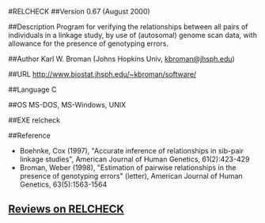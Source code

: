 #RELCHECK
##Version
0.67 (August 2000)

##Description
Program for verifying the relationships between all pairs of individuals in a linkage study, by use of (autosomal) genome scan data, with allowance for the presence of genotyping errors.

##Author
Karl W. Broman (Johns Hopkins Univ, kbroman@jhsph.edu)

##URL
http://www.biostat.jhsph.edu/~kbroman/software/

##Language
C

##OS
MS-DOS, MS-Windows, UNIX

##EXE
relcheck

##Reference
* Boehnke, Cox (1997), "Accurate inference of relationships in sib-pair linkage studies", American Journal of Human Genetics, 61(2):423-429
* Broman, Weber (1998), "Estimation of pairwise relationships in the presence of genotyping errors" (letter), American Journal of Human Genetics, 63(5):1563-1564


## [Reviews on RELCHECK](https://github.com/gaow/genetic-analysis-software/issues/455)